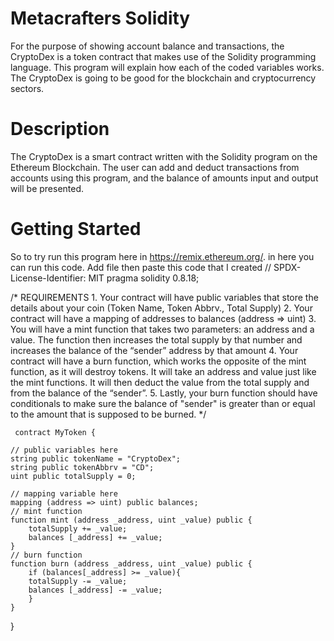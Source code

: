 # Metacrafters Solidity
For the purpose of showing account balance and transactions, the CryptoDex is a token contract that makes use of the Solidity programming language. This program will explain how each of the coded variables works. The CryptoDex is going to be good for the blockchain and cryptocurrency sectors.
# Description
The CryptoDex is a smart contract written with the Solidity program on the Ethereum Blockchain. The user can add and deduct transactions from accounts using this program, and the balance of amounts input and output will be presented.
# Getting Started
So to try run this program here in https://remix.ethereum.org/. in here you can run this code. Add file then paste this code that I created 
// SPDX-License-Identifier: MIT
pragma solidity 0.8.18;

/*
       REQUIREMENTS
    1. Your contract will have public variables that store the details about your coin (Token Name, Token Abbrv., Total Supply)
    2. Your contract will have a mapping of addresses to balances (address => uint)
    3. You will have a mint function that takes two parameters: an address and a value. 
       The function then increases the total supply by that number and increases the balance 
       of the “sender” address by that amount
    4. Your contract will have a burn function, which works the opposite of the mint function, as it will destroy tokens. 
       It will take an address and value just like the mint functions. It will then deduct the value from the total supply 
       and from the balance of the “sender”.
    5. Lastly, your burn function should have conditionals to make sure the balance of "sender" is greater than or equal 
       to the amount that is supposed to be burned.
*/

     contract MyToken {

    // public variables here
    string public tokenName = "CryptoDex";
    string public tokenAbbrv = "CD";
    uint public totalSupply = 0;

    // mapping variable here
    mapping (address => uint) public balances;
    // mint function
    function mint (address _address, uint _value) public {
        totalSupply += _value;
        balances [_address] += _value;    
    }
    // burn function
    function burn (address _address, uint _value) public {
        if (balances[_address] >= _value){
        totalSupply -= _value;
        balances [_address] -= _value;  
        }   
    }
}

